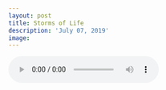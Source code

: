 ```yaml
---
layout: post
title: Storms of Life
description: 'July 07, 2019'
image:
---
```


<audio controls>
  <source src="http://docs.google.com/uc?export=open&id=10b12ghumZSQQtf2s2uMhNdovsfZxVryT" type="audio/mp3">
Your browser does not support the audio element.
</audio>
